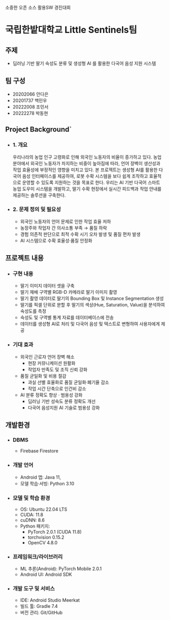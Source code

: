 소중한 오픈 소스 활용SW 경진대회 
# 국립한밭대학교 Little Sentinels팀

## 주제 
- 딥러닝 기반 딸기 숙성도 분류 및 생성형 AI 를 활용한 다국어 음성 지원 시스템 
 
  
## 팀 구성 
- 20202066 안다은
- 20201737 백민우
- 20222008 조민서
- 20222278 박동현

## Project Background`
- ### 1. 개요
  우리나라의 농업 인구 고령화로 인해 외국인 노동자의 비율이 증가하고 있다. 농업 분야에서 외국인 노동자가 차지하는 비중이 높아짐에 따라, 언어 장벽이 생산성과 작업 효율성에 부정적인 영향을 미치고 있다.
  본 프로젝트는 생성형 AI를 활용한 다국어 음성 인터페이스를 제공하여, 로봇 수확 시스템을 보다 쉽게 조작하고 효율적으로 운영할 수 있도록 지원하는 것을 목표로 한다.
  우리는 AI 기반 다국어 스마트 농업 도우미 시스템을 개발하고, 딸기 수확 현장에서 실시간 피드백과 작업 안내를 제공하는 솔루션을 구축한다.
 
 - ### 2. 문제 정의 및 필요성
   - 외국인 노동자의 언어 문제로 인한 작업 효율 저하
   - 농장주와 작업자 간 의사소통 부족 → 품질 하락
   - 경험 의존적 판단으로 최적 수확 시기 오차 발생 및 품질 편차 발생 
   - AI 시스템으로 수확 효율성·품질 안정화

    
## 프로젝트 내용
  - ### 구현 내용
    - 딸기 이미지 데이터 셋을 구축
    - 딸기 재배 구역별 RGB-D 카메라로 딸기 이미지 촬영
    - 딸기 촬영 데이터로 딸기의 Bounding Box 및 Instance Segmentation 생성
    - 딸기를 픽셀 단위로 분할 후 딸기의 색상(Hue, Saturation, Value)을 분석하여 숙성도를 측정
    - 숙성도 및 구역별 통계 자료를 데이터베이스에 전송 
    - 데이터를 생성형 AI로 처리 및 다국어 음성 및 텍스트로 변형하여 사용자에게 제공
      
  - ### 기대 효과
    - 외국인 근로자 언어 장벽 해소
      - 현장 커뮤니케이션 원활화 
      - 작업자 만족도 및 조직 신뢰 강화
    - 품질 균일화 및 비용 절감
      - 과실 선별 효율화로 품질 균일화·폐기율 감소
      - 작업 시간 단축으로 인건비 감소
    - AI 분류 정확도 향상 · 범용성 강화
      - 딥러닝 기반 성숙도 분류 정확도 개선
      - 다국어 음성지원 AI 기술로 범용성 강화

## 개발환경
- ### DBMS  
  - Firebase Firestore
- ### 개발 언어  
  - Android 앱: Java 11,
  - 모델 학습·서빙: Python 3.10
- ### 모델 및 학습 환경  
  - OS: Ubuntu 22.04 LTS   
  - CUDA: 11.8  
  - cuDNN: 8.6  
  - Python 패키지:  
    - PyTorch 2.0.1 (CUDA 11.8)  
    - torchvision 0.15.2  
    - OpenCV 4.8.0  
- ### 프레임워크/라이브러리  
  - ML 추론(Android): PyTorch Mobile 2.0.1  
  - Android UI: Android SDK
- ### 개발 도구 및 서비스  
  - IDE: Android Studio Meerkat  
  - 빌드 툴: Gradle 7.4  
  - 버전 관리: Git/GitHub
  
